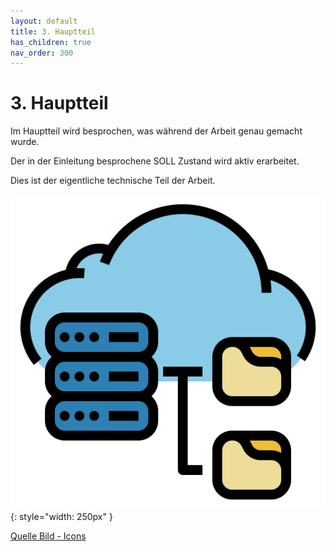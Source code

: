 ```yaml
---
layout: default
title: 3. Hauptteil
has_children: true
nav_order: 300
---
```


# 3. Hauptteil

Im Hauptteil wird besprochen, was während der Arbeit genau gemacht wurde.

Der in der Einleitung besprochene SOLL Zustand wird aktiv erarbeitet.

Dies ist der eigentliche technische Teil der Arbeit.

![Infrastructure](../ressources/icons/infrastructure.png){: style="width: 250px" }

[Quelle Bild - Icons](../anhang/600-quellen.html#64-icons)
